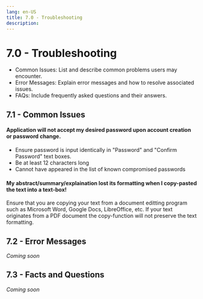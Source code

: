 ```yaml
---
lang: en-US
title: 7.0 - Troubleshooting
description:
---
```

# 7.0 - Troubleshooting

- Common Issues: List and describe common problems users may encounter.
- Error Messages: Explain error messages and how to resolve associated issues.
- FAQs: Include frequently asked questions and their answers.

## 7.1 - Common Issues

#### Application will not accept my desired password upon account creation or password change.
- Ensure password is input identically in "Password" and "Confirm Password" text boxes.
- Be at least 12 characters long
- Cannot have appeared in the list of known compromised passwords

#### My abstract/summary/explaination lost its formatting when I copy-pasted the text into a text-box!
Ensure that you are copying your text from a document editting program such as Microsoft Word, Google Docs, LibreOffice, etc. If your text originates from a PDF document the copy-function will not preserve the text formatting.

## 7.2 - Error Messages
*Coming soon*

## 7.3 - Facts and Questions
*Coming soon*